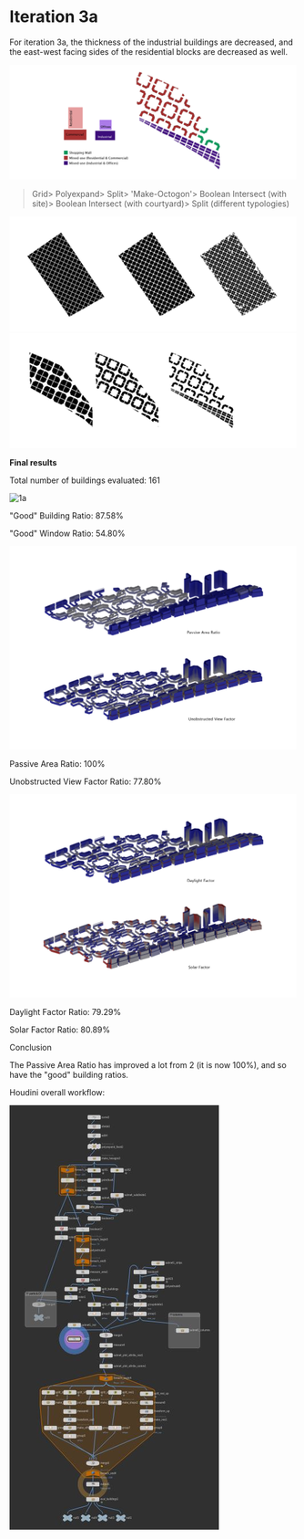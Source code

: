 # Iteration 3a

For iteration 3a, the thickness of the industrial buildings are decreased, and the east-west facing sides of the residential blocks are decreased as well.

![1a](./imgs/3atypology.jpg)

>Grid> Polyexpand> Split> 'Make-Octogon'> Boolean Intersect (with site)> Boolean Intersect (with courtyard)> Split (different typologies)

![1a](./imgs/2process1.JPG)
![1a](./imgs/3aprocess.JPG)

**Final results**

Total number of buildings evaluated: 161

![1a](./imgs/3gbw.jpg)

"Good" Building Ratio: 87.58%

"Good" Window Ratio: 54.80%

![1a](./imgs/3apavf.jpg)

Passive Area Ratio: 100%

Unobstructed View Factor Ratio: 77.80%

![1a](./imgs/3adfsf.jpg)

Daylight Factor Ratio: 79.29%

Solar Factor Ratio: 80.89%

Conclusion

The Passive Area Ratio has improved a lot from 2 (it is now 100%), and so have the "good" building ratios. 


Houdini overall workflow:

![1a](./imgs/3aworkflow.JPG)



